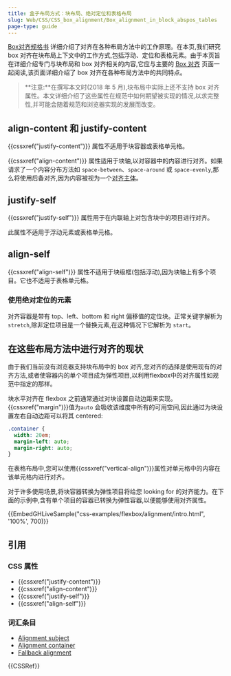 ```yaml
---
title: 盒子布局方式：块布局、绝对定位和表格布局
slug: Web/CSS/CSS_box_alignment/Box_alignment_in_block_abspos_tables
page-type: guide
---
```


[Box对齐规格书](/en-US/docs/Web/CSS/CSS_box_alignment) 详细介绍了对齐在各种布局方法中的工作原理。在本页,我们研究 box 对齐在块布局上下文中的工作方式,包括浮动、定位和表格元素。由于本页旨在详细介绍专门与块布局和 box 对齐相关的内容,它应与主要的 [Box 对齐](/en-US/docs/Web/CSS/CSS_box_alignment) 页面一起阅读,该页面详细介绍了 box 对齐在各种布局方法中的共同特点。

> **注意:**在撰写本文时(2018 年 5 月),块布局中实际上还不支持 box 对齐属性。本文详细介绍了这些属性在规范中如何期望被实现的情况,以求完整性,并可能会随着规范和浏览器实现的发展而改变。

## align-content 和 justify-content

{{cssxref("justify-content")}} 属性不适用于块容器或表格单元格。

{{cssxref("align-content")}} 属性适用于块轴,以对容器中的内容进行对齐。如果请求了一个内容分布方法如 `space-between`、`space-around` 或 `space-evenly`,那么将使用后备对齐,因为内容被视为一个[对齐主体](/zh-CN/docs/Glossary/Alignment_Subject)。


## justify-self

{{cssxref("justify-self")}} 属性用于在内联轴上对包含块中的项目进行对齐。

此属性不适用于浮动元素或表格单元格。

## align-self

{{cssxref("align-self")}} 属性不适用于块级框(包括浮动),因为块轴上有多个项目。它也不适用于表格单元格。

### 使用绝对定位的元素

对齐容器是带有 top、left、bottom 和 right 偏移值的定位块。正常关键字解析为 `stretch`,除非定位项目是一个替换元素,在这种情况下它解析为 `start`。

## 在这些布局方法中进行对齐的现状

由于我们当前没有浏览器支持块布局中的 box 对齐,您对齐的选择是使用现有的对齐方法,或者使容器内的单个项目成为弹性项目,以利用flexbox中的对齐属性如规范中指定的那样。

块水平对齐在 flexbox 之前通常通过对块设置自动边距来实现。{{cssxref("margin")}}值为`auto` 会吸收该维度中所有的可用空间,因此通过为块设置左右自动边距可以将其 centered:

```css
.container {
  width: 20em;
  margin-left: auto;
  margin-right: auto;
}
```

在表格布局中,您可以使用{{cssxref("vertical-align")}}属性对单元格中的内容在该单元格内进行对齐。

对于许多使用场景,将块容器转换为弹性项目将给您 looking for 的对齐能力。在下面的示例中,含有单个项目的容器已转换为弹性容器,以便能够使用对齐属性。

{{EmbedGHLiveSample("css-examples/flexbox/alignment/intro.html", '100%', 700)}}

## 引用

### CSS 属性

- {{cssxref("justify-content")}}
- {{cssxref("align-content")}}
- {{cssxref("justify-self")}}
- {{cssxref("align-self")}}

### 词汇条目

- [Alignment subject](/en-US/docs/Glossary/Alignment_Subject)
- [Alignment container](/en-US/docs/Glossary/Alignment_Container)
- [Fallback alignment](/en-US/docs/Glossary/Fallback_Alignment)

{{CSSRef}}